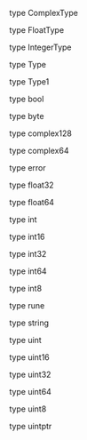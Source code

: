 type ComplexType

type FloatType

type IntegerType

type Type

type Type1

type bool

type byte

type complex128

type complex64

type error

type float32

type float64

type int

type int16

type int32

type int64

type int8

type rune

type string

type uint

type uint16

type uint32

type uint64

type uint8

type uintptr